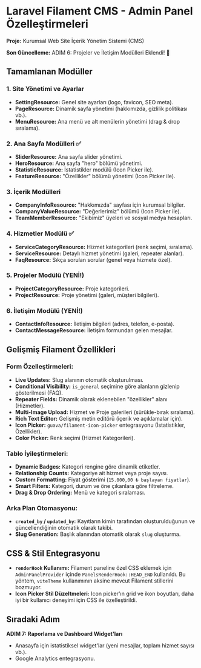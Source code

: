 # Laravel Filament CMS - Admin Panel Özelleştirmeleri

**Proje:** Kurumsal Web Site İçerik Yönetim Sistemi (CMS)

**Son Güncelleme:** ADIM 6: Projeler ve İletişim Modülleri Eklendi! 🚀

## Tamamlanan Modüller

### 1. **Site Yönetimi ve Ayarlar**
- **SettingResource:** Genel site ayarları (logo, favicon, SEO meta).
- **PageResource:** Dinamik sayfa yönetimi (hakkımızda, gizlilik politikası vb.).
- **MenuResource:** Ana menü ve alt menülerin yönetimi (drag & drop sıralama).

### 2. **Ana Sayfa Modülleri** ✅
- **SliderResource:** Ana sayfa slider yönetimi.
- **HeroResource:** Ana sayfa "hero" bölümü yönetimi.
- **StatisticResource:** İstatistikler modülü (Icon Picker ile).
- **FeatureResource:** "Özellikler" bölümü yönetimi (Icon Picker ile).

### 3. **İçerik Modülleri**
- **CompanyInfoResource:** "Hakkımızda" sayfası için kurumsal bilgiler.
- **CompanyValueResource:** "Değerlerimiz" bölümü (Icon Picker ile).
- **TeamMemberResource:** "Ekibimiz" üyeleri ve sosyal medya hesapları.

### 4. **Hizmetler Modülü** ✅
- **ServiceCategoryResource:** Hizmet kategorileri (renk seçimi, sıralama).
- **ServiceResource:** Detaylı hizmet yönetimi (galeri, repeater alanlar).
- **FaqResource:** Sıkça sorulan sorular (genel veya hizmete özel).

### 5. **Projeler Modülü** (YENİ!)
- **ProjectCategoryResource:** Proje kategorileri.
- **ProjectResource:** Proje yönetimi (galeri, müşteri bilgileri).

### 6. **İletişim Modülü** (YENİ!)
- **ContactInfoResource:** İletişim bilgileri (adres, telefon, e-posta).
- **ContactMessageResource:** İletişim formundan gelen mesajlar.

## Gelişmiş Filament Özellikleri

### **Form Özelleştirmeleri:**
- **Live Updates:** Slug alanının otomatik oluşturulması.
- **Conditional Visibility:** `is_general` seçimine göre alanların gizlenip gösterilmesi (FAQ).
- **Repeater Fields:** Dinamik olarak eklenebilen "özellikler" alanı (Hizmetler).
- **Multi-Image Upload:** Hizmet ve Proje galerileri (sürükle-bırak sıralama).
- **Rich Text Editor:** Gelişmiş metin editörü (içerik ve açıklamalar için).
- **Icon Picker:** `guava/filament-icon-picker` entegrasyonu (İstatistikler, Özellikler).
- **Color Picker:** Renk seçimi (Hizmet Kategorileri).

### **Tablo İyileştirmeleri:**
- **Dynamic Badges:** Kategori rengine göre dinamik etiketler.
- **Relationship Counts:** Kategoriye ait hizmet veya proje sayısı.
- **Custom Formatting:** Fiyat gösterimi (`15.000,00 ₺ başlayan fiyatlar`).
- **Smart Filters:** Kategori, durum ve öne çıkanlara göre filtreleme.
- **Drag & Drop Ordering:** Menü ve kategori sıralaması.

### **Arka Plan Otomasyonu:**
- **`created_by` / `updated_by`:** Kayıtların kimin tarafından oluşturulduğunun ve güncellendiğinin otomatik olarak takibi.
- **Slug Generation:** Başlık alanından otomatik olarak `slug` oluşturma.

## CSS & Stil Entegrasyonu

- **`renderHook` Kullanımı:** Filament paneline özel CSS eklemek için `AdminPanelProvider` içinde `PanelsRenderHook::HEAD_END` kullanıldı. Bu yöntem, `viteTheme` kullanımının aksine mevcut Filament stillerini bozmuyor.
- **Icon Picker Stil Düzeltmeleri:** Icon picker'ın grid ve ikon boyutları, daha iyi bir kullanıcı deneyimi için CSS ile özelleştirildi.

## Sıradaki Adım

**ADIM 7: Raporlama ve Dashboard Widget'ları**
- Anasayfa için istatistiksel widget'lar (yeni mesajlar, toplam hizmet sayısı vb.).
- Google Analytics entegrasyonu.
